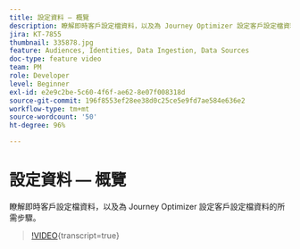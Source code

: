 ```yaml
---
title: 設定資料 — 概覽
description: 瞭解即時客戶設定檔資料，以及為 Journey Optimizer 設定客戶設定檔資料的所需步驟。
jira: KT-7855
thumbnail: 335878.jpg
feature: Audiences, Identities, Data Ingestion, Data Sources
doc-type: feature video
team: PM
role: Developer
level: Beginner
exl-id: e2e9c2be-5c60-4f6f-ae62-8e07f008318d
source-git-commit: 196f8553ef28ee38d0c25ce5e9fd7ae584e636e2
workflow-type: tm+mt
source-wordcount: '50'
ht-degree: 96%

---
```


# 設定資料 — 概覽

瞭解即時客戶設定檔資料，以及為 Journey Optimizer 設定客戶設定檔資料的所需步驟。

>[!VIDEO](https://video.tv.adobe.com/v/335878?quality=12&learn=on){transcript=true}
